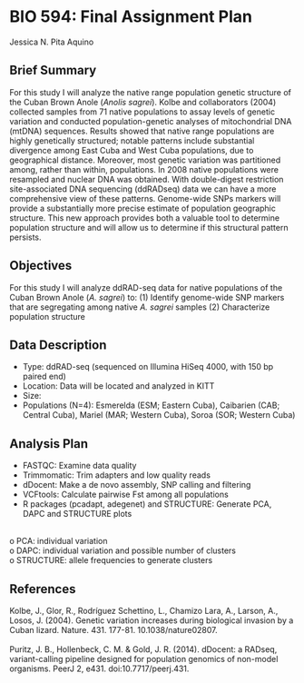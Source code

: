 # BIO 594: Final Assignment Plan
Jessica N. Pita Aquino

## Brief Summary
For this study I will analyze the native range population genetic structure of the Cuban Brown Anole (<i>Anolis sagrei</i>). Kolbe and collaborators (2004) collected samples from 71 native populations to assay levels of genetic variation and conducted population-genetic analyses of mitochondrial DNA (mtDNA) sequences. Results showed that native range populations are highly genetically structured; notable patterns include substantial divergence among East Cuba and West Cuba populations, due to geographical distance. Moreover, most genetic variation was partitioned among, rather than within, populations. 
In 2008 native populations were resampled and nuclear DNA was obtained. With double-digest restriction site-associated DNA sequencing (ddRADseq) data we can have a more comprehensive view of these patterns. Genome-wide SNPs markers will provide a substantially more precise estimate of population geographic structure. This new approach provides both a valuable tool to determine population structure and will allow us to determine if this structural pattern persists. 

## Objectives 
For this study I will analyze ddRAD-seq data for native populations of the Cuban Brown Anole (<i>A. sagrei</i>) to:
(1)	Identify genome-wide SNP markers that are segregating among native <i>A. sagrei</i> samples
(2)	Characterize population structure

## Data Description
- Type: ddRAD-seq (sequenced on Illumina HiSeq 4000, with 150 bp paired end)
- Location: Data will be located and analyzed in KITT
- Size: 
- Populations (N=4): Esmerelda (ESM; Eastern Cuba), Caibarien (CAB; Central Cuba), Mariel (MAR; Western Cuba), Soroa (SOR; Western Cuba)

## Analysis Plan
-	FASTQC: Examine data quality
-	Trimmomatic: Trim adapters and low quality reads
-	dDocent: Make a de novo assembly, SNP calling and filtering 
-	VCFtools: Calculate pairwise Fst among all populations
-	R packages (pcadapt, adegenet) and STRUCTURE: Generate PCA, DAPC and STRUCTURE plots
  <br>
  o	PCA: individual variation
  <br>
  o	DAPC: individual variation and possible number of clusters
  <br>
  o	STRUCTURE: allele frequencies to generate clusters

## References
Kolbe, J., Glor, R., Rodríguez Schettino, L., Chamizo Lara, A., Larson, A., Losos, J. (2004). Genetic variation increases during biological invasion by a Cuban lizard. Nature. 431. 177-81. 10.1038/nature02807.
<br>
<br>
Puritz, J. B., Hollenbeck, C. M. & Gold, J. R. (2014). dDocent: a RADseq, variant-calling pipeline designed for population genomics of non-model organisms. PeerJ 2, e431. doi:10.7717/peerj.431.
